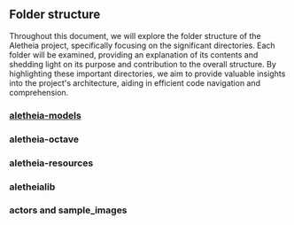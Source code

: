 
## Folder structure


Throughout this document, we will explore the folder structure of the Aletheia project, specifically focusing on the significant directories. Each folder will be examined, providing an explanation of its contents and shedding light on its purpose and contribution to the overall structure. By highlighting these important directories, we aim to provide valuable insights into the project's architecture, aiding in efficient code navigation and comprehension. 


### [aletheia-models](/aletheia-models/README.md)
  


### aletheia-octave


### aletheia-resources


### aletheialib


### actors and sample_images






